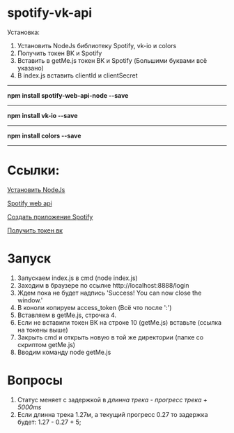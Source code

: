 # spotify-vk-api

Установка:
1. Установить NodeJs библиотеку Spotify, vk-io и colors
2. Получить токен ВК и Spotify
3. Вставить в getMe.js токен ВК и Spotify (Большими буквами всё указано)
4. В index.js вставить clientId и clientSecret


***
**npm install spotify-web-api-node --save**
***
**npm install vk-io --save**
***
**npm install colors --save**
***

# Ссылки:
[Установить NodeJs](https://htmlacademy.ru/blog/boost/tools/installing-nodejs#:~:text=%D0%A3%D1%81%D1%82%D0%B0%D0%BD%D0%BE%D0%B2%D0%BA%D0%B0%20Node.&text=%D0%94%D0%BB%D1%8F%20Windows%20%D0%B5%D1%81%D1%82%D1%8C%20%D1%82%D0%BE%D0%BB%D1%8C%D0%BA%D0%BE%20%D0%BE%D0%B4%D0%B8%D0%BD,%D1%81%D0%BB%D0%B5%D0%B4%D1%83%D0%B5%D1%82%20%D0%B7%D0%B0%D0%BF%D1%83%D1%81%D1%82%D0%B8%D1%82%D1%8C%20%D0%B8%20%D1%83%D1%81%D1%82%D0%B0%D0%BD%D0%BE%D0%B2%D0%B8%D1%82%D1%8C%20Node.)

[Spotify web api](https://developer.spotify.com/documentation/web-api/)

[Создать приложение Spotify](https://developer.spotify.com/dashboard/)

[Получить токен вк](https://vkhost.github.io/)


# Запуск
1. Запускаем index.js в cmd (node index.js)
2. Заходим в браузере по ссылке http://localhost:8888/login
3. Ждем пока не будет надпись 'Success! You can now close the window.'
4. В коноли копируем access_token (Всё что после ':')
5. Вставляем в getMe.js, строчка 4.
6. Если не вставили токен ВК на строке 10 (getMe.js) вставьте (ссылка на токены выше)
7. Закрыть cmd и открыть новую в той же директории (папке со скриптом getMe.js)
8. Вводим команду node getMe.js

# Вопросы

1. Статус меняет с задержкой в *длинна трека - прогресс трека + 5000ms*
2. Если длинна трека 1.27м, а текущий прогресс 0.27 то задержка будет: 1.27 - 0.27 + 5;
